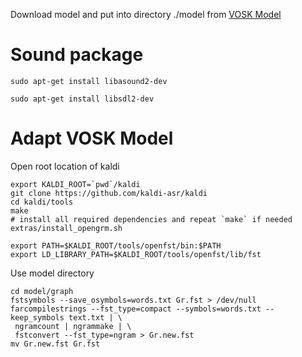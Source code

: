 Download model and put into directory ./model from [VOSK Model](https://alphacephei.com/vosk/models)

# Sound package
```shell
sudo apt-get install libasound2-dev

sudo apt-get install libsdl2-dev
```

# Adapt VOSK Model
Open root location of kaldi
```shell
export KALDI_ROOT=`pwd`/kaldi
git clone https://github.com/kaldi-asr/kaldi
cd kaldi/tools
make
# install all required dependencies and repeat `make` if needed
extras/install_opengrm.sh
```

```shell
export PATH=$KALDI_ROOT/tools/openfst/bin:$PATH
export LD_LIBRARY_PATH=$KALDI_ROOT/tools/openfst/lib/fst
```

Use model directory
```shell
cd model/graph
fstsymbols --save_osymbols=words.txt Gr.fst > /dev/null
farcompilestrings --fst_type=compact --symbols=words.txt --keep_symbols text.txt | \
 ngramcount | ngrammake | \
 fstconvert --fst_type=ngram > Gr.new.fst
mv Gr.new.fst Gr.fst
```